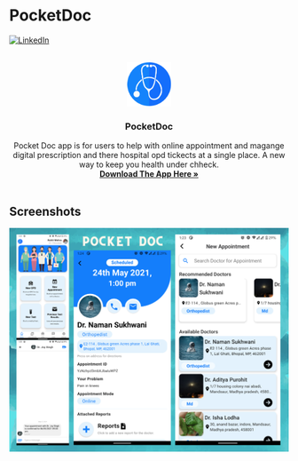 # PocketDoc


<div id="top"></div>
<!--
*** Thanks for checking out the Best-README-Template. If you have a suggestion
*** that would make this better, please fork the repo and create a pull request
*** or simply open an issue with the tag "enhancement".
*** Don't forget to give the project a star!
*** Thanks again! Now go create something AMAZING! :D
-->



<!-- PROJECT SHIELDS -->
<!--
*** I'm using markdown "reference style" links for readability.
*** Reference links are enclosed in brackets [ ] instead of parentheses ( ).
*** See the bottom of this document for the declaration of the reference variables
*** for contributors-url, forks-url, etc. This is an optional, concise syntax you may use.
*** https://www.markdownguide.org/basic-syntax/#reference-style-links
-->

[![LinkedIn][linkedin-shield]][linkedin-url]



<!-- PROJECT LOGO -->
<br />
<div align="center">
  <a href="https://github.com/namansukhwani/PocketDocReactNativeMobileApp/releases">
    <img src="docs/images/logo.png" alt="Logo" width="80" height="80">
  </a>

  <h3 align="center">PocketDoc</h3>

  <p align="center">
Pocket Doc app is for users to help with online appointment and magange digital prescription and there hospital opd tickects at a single place. A new way to keep you health under chheck.    <br />
    <a href="https://github.com/namansukhwani/PocketDocReactNativeMobileApp/releases"><strong>Download The App Here »</strong></a>
    <br />
    <br />
  </p>
</div>

## Screenshots
[![screens][product-screenshot]](https://github.com/namansukhwani/PocketDocReactNativeMobileApp/releases)




<!-- MARKDOWN LINKS & IMAGES -->
<!-- https://www.markdownguide.org/basic-syntax/#reference-style-links -->
[linkedin-shield]: https://img.shields.io/badge/-LinkedIn-black.svg?style=for-the-badge&logo=linkedin&colorB=555
[linkedin-url]: https://www.linkedin.com/in/naman-sukhwani-478939147/
[product-screenshot]: docs/images/screens.png

